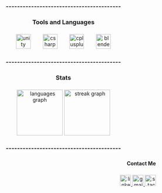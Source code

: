 

<h3 align="center">-----------------------------------------</h3>

###

<h3 align="center">Tools and Languages</h3>

###

<div align="center">
  <img src="https://cdn.simpleicons.org/unity/FFFFFF" height="40" alt="unity logo"  />
  <img width="25" />
  <img src="https://cdn.jsdelivr.net/gh/devicons/devicon/icons/csharp/csharp-original.svg" height="40" alt="csharp logo"  />
  <img width="25" />
  <img src="https://cdn.jsdelivr.net/gh/devicons/devicon/icons/cplusplus/cplusplus-original.svg" height="40" alt="cplusplus logo"  />
  <img width="25" />
  <img src="https://cdn.jsdelivr.net/gh/devicons/devicon/icons/blender/blender-original.svg" height="40" alt="blender logo"  />
</div>

###

<h3 align="center">-----------------------------------------</h3>

###

<h3 align="center">Stats</h3>

###

<div align="center">
  <img src="https://github-readme-stats.vercel.app/api/top-langs?username=ibrahiimbas&locale=en&hide_title=false&layout=compact&card_width=320&langs_count=5&theme=chartreuse-dark&hide_border=true&order=2" height="125" alt="languages graph"  />
  <img src="https://streak-stats.demolab.com?user=ibrahiimbas&locale=en&mode=daily&theme=chartreuse-dark&hide_border=true&order=3" height="125" alt="streak graph"  />
</div>

###

<h3 align="center">-----------------------------------------</h3>

###

<h4 align="right">Contact Me</h4>

###

<div align="right">
  <a href="https://www.linkedin.com/in/ibrahimbas15/" target="_blank">
    <img src="https://img.shields.io/static/v1?message=LinkedIn&logo=linkedin&label=&color=black&logoColor=white&labelColor=&style=for-the-badge" height="30" alt="linkedin logo"  />
  </a>
  <a href="mailto:ibrahimbas1414@gmail.com" target="_blank">
    <img src="https://img.shields.io/static/v1?message=Gmail&logo=gmail&label=&color=black&logoColor=tomato&labelColor=&style=for-the-badge" height="30" alt="gmail logo"  />
  </a>
  <a href="https://stackoverflow.com/users/29459990/synthesizer" target="_blank">
    <img src="https://img.shields.io/static/v1?message=StackOverflow&logo=stackoverflow&label=&color=black&logoColor=white&labelColor=&style=for-the-badge" height="30" alt="stackoverflow logo"  />
  </a>
</div>

###
